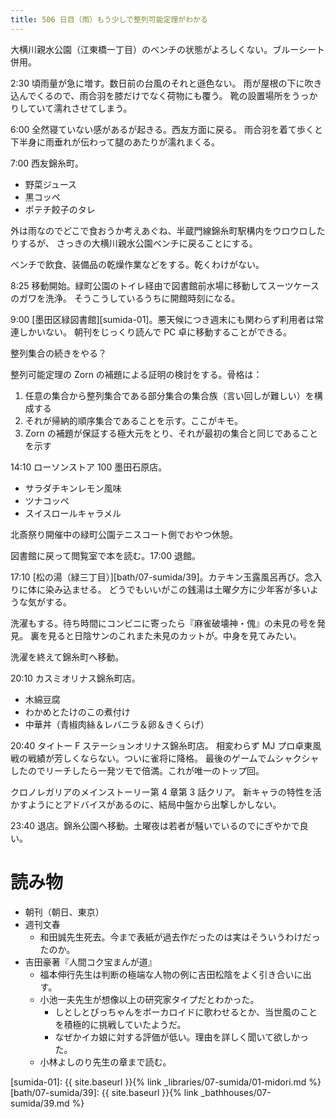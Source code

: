 ```yaml
---
title: 506 日目（雨）もう少しで整列可能定理がわかる
---
```


大横川親水公園（江東橋一丁目）のベンチの状態がよろしくない。ブルーシート併用。

2:30 頃雨量が急に増す。数日前の台風のそれと遜色ない。
雨が屋根の下に吹き込んでくるので、雨合羽を膝だけでなく荷物にも覆う。
靴の設置場所をうっかりしていて濡れさせてしまう。

6:00 全然寝ていない感があるが起きる。西友方面に戻る。
雨合羽を着て歩くと下半身に雨垂れが伝わって腿のあたりが濡れまくる。

7:00 西友錦糸町。

* 野菜ジュース
* 黒コッペ
* ポテチ餃子のタレ

外は雨なのでどこで食おうか考えあぐね、半蔵門線錦糸町駅構内をウロウロしたりするが、
さっきの大横川親水公園ベンチに戻ることにする。

ベンチで飲食、装備品の乾燥作業などをする。乾くわけがない。

8:25 移動開始。緑町公園のトイレ経由で図書館前水場に移動してスーツケースのガワを洗浄。
そうこうしているうちに開館時刻になる。

9:00 [墨田区緑図書館][sumida-01]。悪天候につき週末にも関わらず利用者は常連しかいない。
朝刊をじっくり読んで PC 卓に移動することができる。

整列集合の続きをやる？

整列可能定理の Zorn の補題による証明の検討をする。骨格は：

1. 任意の集合から整列集合である部分集合の集合族（言い回しが難しい）を構成する
2. それが帰納的順序集合であることを示す。ここがキモ。
3. Zorn の補題が保証する極大元をとり、それが最初の集合と同じであることを示す

14:10 ローソンストア 100 墨田石原店。

* サラダチキンレモン風味
* ツナコッペ
* スイスロールキャラメル

北斎祭り開催中の緑町公園テニスコート側でおやつ休憩。

図書館に戻って閲覧室で本を読む。17:00 退館。

17:10 [松の湯（緑三丁目）][bath/07-sumida/39]。カテキン玉露風呂再び。念入りに体に染み込ませる。
どうでもいいがこの銭湯は土曜夕方に少年客が多いような気がする。

洗濯もする。待ち時間にコンビニに寄ったら『麻雀破壊神・傀』の未見の号を発見。
裏を見ると日陰サンのこれまた未見のカットが。中身を見てみたい。

洗濯を終えて錦糸町へ移動。

20:10 カスミオリナス錦糸町店。

* 木綿豆腐
* わかめとたけのこの煮付け
* 中華丼（青椒肉絲＆レバニラ＆卵＆きくらげ）

20:40 タイトー F ステーションオリナス錦糸町店。
相変わらず MJ プロ卓東風戦の戦績が芳しくならない。ついに雀将に降格。
最後のゲームでムシャクシャしたのでリーチしたら一発ツモで倍満。これが唯一のトップ回。

クロノレガリアのメインストーリー第 4 章第 3 話クリア。
新キャラの特性を活かすようにとアドバイスがあるのに、結局中盤から出撃しかしない。

23:40 退店。錦糸公園へ移動。土曜夜は若者が騒いでいるのでにぎやかで良い。

# 読み物

* 朝刊（朝日、東京）
* 週刊文春
  * 和田誠先生死去。今まで表紙が過去作だったのは実はそういうわけだったのか。
* 吉田豪著『人間コク宝まんが道』
  * 福本伸行先生は判断の極端な人物の例に吉田松陰をよく引き合いに出す。
  * 小池一夫先生が想像以上の研究家タイプだとわかった。
    * しとしとぴっちゃんをボーカロイドに歌わせるとか、当世風のことを積極的に挑戦していたようだ。
    * なぜかイカ娘に対する評価が低い。理由を詳しく聞いて欲しかった。
  * 小林よしのり先生の章まで読む。

[sumida-01]: {{ site.baseurl }}{% link _libraries/07-sumida/01-midori.md %}
[bath/07-sumida/39]: {{ site.baseurl }}{% link _bathhouses/07-sumida/39.md %}
